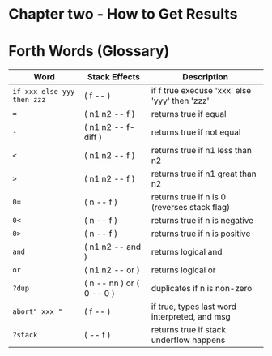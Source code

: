 # Chapter two - How to Get Results

# Forth Words (Glossary)

| Word                       | Stack Effects             | Description                                   |
|----------------------------| --------------------------| --------------------------------------------- |
| `if xxx else yyy then zzz` | ( f -- )                  | if f true execuse 'xxx' else 'yyy' then 'zzz' |
| `=`                        | ( n1 n2 -- f )            | returns true if equal                         |
| `-`                        | ( n1 n2 -- f-diff )       | returns true if not equal                     |
| `<`                        | ( n1 n2 -- f )            | returns true if n1 less than n2               |
| `>`                        | ( n1 n2 -- f )            | returns true if n1 great than n2              |
| `0=`                       | ( n -- f )                | returns true if n is 0 (reverses stack flag)  |
| `0<`                       | ( n -- f )                | returns true if n is negative                 |
| `0>`                       | ( n -- f )                | returns true if n is positive                 |
| `and`                      | ( n1 n2 -- and )          | returns logical and                           |
| `or`                       | ( n1 n2 -- or )           | returns logical or                            |
| `?dup`                     | ( n -- nn ) or ( 0 -- 0 ) | duplicates if n is non-zero                   |
| `abort" xxx "`             | ( f -- )                  | if true, types last word interpreted, and msg |
| `?stack`                   | ( -- f )                  | returns true if stack underflow happens       |
